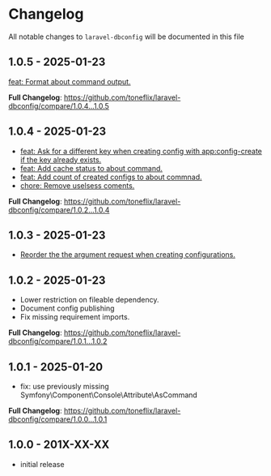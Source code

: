 # Changelog

All notable changes to `laravel-dbconfig` will be documented in this file

## 1.0.5 - 2025-01-23

[feat: Format about command output.](https://github.com/toneflix/laravel-dbconfig/commit/8348967e3a416a0fd656c521680ac6cdf1206648)

**Full Changelog**: https://github.com/toneflix/laravel-dbconfig/compare/1.0.4...1.0.5

## 1.0.4 - 2025-01-23

- [feat: Ask for a different key when creating config with app:config-create if the key already exists.](https://github.com/toneflix/laravel-dbconfig/commit/46df9ca706fa689733a381a1a7394f2d4682077e)
- [feat: Add cache status to about command.](https://github.com/toneflix/laravel-dbconfig/commit/3831b9b8caeb4fc3c4cccbf7175f3ebf6f199464)
- [feat: Add count of created configs to about commnad.](https://github.com/toneflix/laravel-dbconfig/commit/e3316ab791998d8924d84202835c8072948acd3a)
- [chore: Remove uselsess coments.](https://github.com/toneflix/laravel-dbconfig/commit/12b90bb48ac9e9e977aba76e76ba24bd2529ced6)

**Full Changelog**: https://github.com/toneflix/laravel-dbconfig/compare/1.0.2...1.0.4

## 1.0.3 - 2025-01-23

- [Reorder the the argument request when creating configurations.](https://github.com/toneflix/laravel-dbconfig/commit/bdee2ee7592db05b64dd45a9bc01221519682409)

## 1.0.2 - 2025-01-23

- Lower restriction on fileable dependency.
- Document config publishing
- Fix missing requirement imports.

**Full Changelog**: https://github.com/toneflix/laravel-dbconfig/compare/1.0.1...1.0.2

## 1.0.1 - 2025-01-20

- fix: use previously missing Symfony\Component\Console\Attribute\AsCommand

**Full Changelog**: https://github.com/toneflix/laravel-dbconfig/compare/1.0.0...1.0.1

## 1.0.0 - 201X-XX-XX

- initial release
